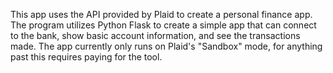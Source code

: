 This app uses the API provided by Plaid to create a personal finance app. The program utilizes Python Flask to create a simple app that can connect to the bank, show basic account information, and see the transactions made. The app currently only runs on Plaid's "Sandbox" mode, for anything past this requires paying for the tool. 

